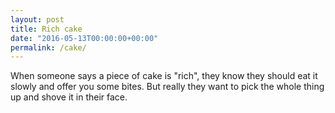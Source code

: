 ```yaml
---
layout: post
title: Rich cake
date: "2016-05-13T00:00:00+00:00"
permalink: /cake/
---
```


When someone says a piece of cake is "rich", they know they should eat it slowly and offer you some bites. But really they want to pick the whole thing up and shove it in their face.
